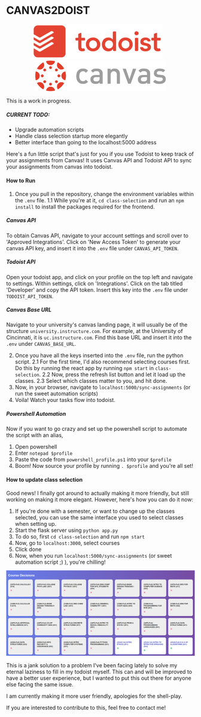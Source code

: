 # CANVAS2DOIST 

<p align="center">
  <img src="Todoist_logo.png" alt="todoist logo" width="350"/>
  &nbsp;&nbsp;&nbsp;
  <img src="logo-Canvas.png" alt="canvas logo" width="350"/>
</p>


This is a work in progress.

##### CURRENT TODO: 
- Upgrade automation scripts
- Handle class selection startup more elegantly
- Better interface than going to the localhost:5000 address

Here's a fun little script that's just for you if you use Todoist to keep track of your assignments from Canvas! It uses Canvas API and Todoist API to sync your assignments from canvas into todoist.

#### How to Run
1. Once you pull in the repository, change the environment variables within the `.env` file. 
1.1 While you're at it, `cd class-selection` and run an `npm install` to install the packages required for the frontend.
##### Canvas API
To obtain Canvas API, navigate to your account settings and scroll over to 'Approved Integrations'. Click on 'New Access Token' to generate your canvas API key, and insert it into the `.env` file under `CANVAS_API_TOKEN`.
##### Todoist API
Open your todoist app, and click on your profile on the top left and navigate to settings. Within settings, click on 'Integrations'. Click on the tab titled 'Developer' and copy the API token. Insert this key into the `.env` file under `TODOIST_API_TOKEN`.
##### Canvas Base URL
Navigate to your university's canvas landing page, it will usually be of the structure `university.instructure.com`. For example, at the University of Cincinnati, it is `uc.instructure.com`. Find this base URL and insert it into the `.env` under `CANVAS_BASE_URL`.

2. Once you have all the keys inserted into the `.env` file, run the python script.
2.1 For the first time, I'd also recommend selecting courses first. Do this by running the react app by running `npm start` in `class-selection`.
2.2 Now, press the refresh list button and let it load up the classes.
2.3 Select which classes matter to you, and hit done.
3. Now, in your browser, navigate to `localhost:5000/sync-assignments` (or run the sweet automation scripts)
4. Voila! Watch your tasks flow into todoist.

##### Powershell Automation
Now if you want to go crazy and set up the powershell script to automate the script with an alias,

1. Open powershell
2. Enter `notepad $profile`
3. Paste the code from `powershell_profile.ps1` into your `$profile`
4. Boom! Now source your profile by running `. $profile` and you're all set! 

#### How to update class selection
Good news! I finally got around to actually making it more friendly, but still working on making it more elegant. However, here's how you can do it now:

1. If you're done with a semester, or want to change up the classes selected, you can use the same interface you used to select classes when setting up.
2. Start the flask server using `python app.py`
3. To do so, first `cd class-selection` and run `npm start`
4. Now, go to `localhost:3000`, select courses
5. Click done
6. Now, when you run `localhost:5000/sync-assignments` (or sweet automation script ;) ), you're chilling!

![screenshot](image.png)

This is a jank solution to a problem I've been facing lately to solve my eternal laziness to fill in my todoist myself. This can and will be improved to have a better user experience, but I wanted to put this out there for anyone else facing the same issue. 

I am currently making it more user friendly, apologies for the shell-play.

If you are interested to contribute to this, feel free to contact me!